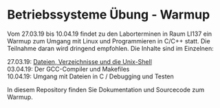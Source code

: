 # Betriebssysteme Übung - Warmup

Vom 27.03.19 bis 10.04.19 findet zu den Laborterminen in Raum LI137 ein Warmup zum Umgang mit Linux und Programmieren in C/C++ statt. Die Teilnahme daran wird dringend empfohlen. Die Inhalte sind im Einzelnen:

27.03.19: [Dateien, Verzeichnisse und die Unix-Shell](Termin1/Termin1.md)  
03.04.19: Der GCC-Compiler und Makefiles  
10.04.19: Umgang mit Dateien in C / Debugging und Testen

In diesem Repository finden Sie Dokumentation und Sourcecode zum Warmup.

